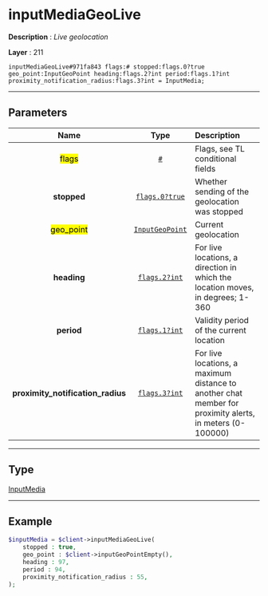# inputMediaGeoLive

**Description** : *Live geolocation*

**Layer** : 211

```tl
inputMediaGeoLive#971fa843 flags:# stopped:flags.0?true geo_point:InputGeoPoint heading:flags.2?int period:flags.1?int proximity_notification_radius:flags.3?int = InputMedia;
```

---

## Parameters

| Name | Type | Description |
| :---: | :---: | :--- |
| <mark>flags</mark> | [`#`](type/#) | Flags, see TL conditional fields |
| **stopped** | [`flags.0?true`](type/true) | Whether sending of the geolocation was stopped |
| <mark>geo_point</mark> | [`InputGeoPoint`](type/InputGeoPoint) | Current geolocation |
| **heading** | [`flags.2?int`](type/int) | For live locations, a direction in which the location moves, in degrees; 1-360 |
| **period** | [`flags.1?int`](type/int) | Validity period of the current location |
| **proximity_notification_radius** | [`flags.3?int`](type/int) | For live locations, a maximum distance to another chat member for proximity alerts, in meters (0-100000) |

---

## Type

[InputMedia](type/InputMedia)

---

## Example

```php
$inputMedia = $client->inputMediaGeoLive(
	stopped : true,
	geo_point : $client->inputGeoPointEmpty(),
	heading : 97,
	period : 94,
	proximity_notification_radius : 55,
);
```
